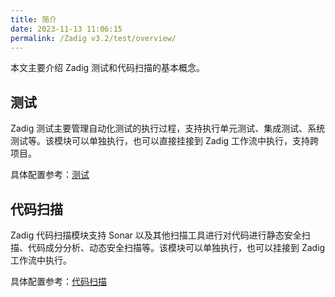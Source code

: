 ```yaml
---
title: 简介
date: 2023-11-13 11:06:15
permalink: /Zadig v3.2/test/overview/
---
```


本文主要介绍 Zadig 测试和代码扫描的基本概念。

## 测试

Zadig 测试主要管理自动化测试的执行过程，支持执行单元测试、集成测试、系统测试等。该模块可以单独执行，也可以直接挂接到 Zadig 工作流中执行，支持跨项目。

具体配置参考：[测试](/Zadig%20v3.2/project/test/)

## 代码扫描

Zadig 代码扫描模块支持 Sonar 以及其他扫描工具进行对代码进行静态安全扫描、代码成分分析、动态安全扫描等。该模块可以单独执行，也可以挂接到 Zadig 工作流中执行。

具体配置参考：[代码扫描](/Zadig%20v3.2/project/scan/)
